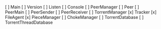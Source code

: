[ ] Main
[ ] Version
    [ ] Listen
    [ ] Console
    [ ] PeerManager
        [ ] Peer
            [ ] PeerMain
            [ ] PeerSender
            [ ] PeerReceiver
    [ ] TorrentManager
        [x] Tracker
        [x] FileAgent
        [x] PieceManager
        [ ] ChokeManager
    [ ] TorrentDatabase
    [ ] TorrentThreadDatabase
